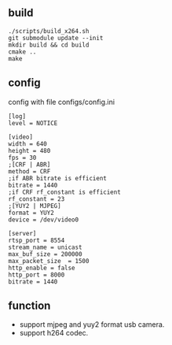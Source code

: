 ## build
```
./scripts/build_x264.sh
git submodule update --init
mkdir build && cd build
cmake ..
make
```
## config
config with file configs/config.ini
```
[log]
level = NOTICE

[video]
width = 640
height = 480
fps = 30
;[CRF | ABR]
method = CRF      
;if ABR bitrate is efficient
bitrate = 1440    
;if CRF rf_constant is efficient
rf_constant = 23    
;[YUY2 | MJPEG]
format = YUY2
device = /dev/video0

[server]
rtsp_port = 8554
stream_name = unicast
max_buf_size = 200000
max_packet_size  = 1500
http_enable = false
http_port = 8000
bitrate = 1440
```
## function
- support mjpeg and yuy2 format usb camera.
- support h264 codec.
